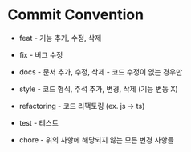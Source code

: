 # Commit Convention

- feat - 기능 추가, 수정, 삭제
  
- fix - 버그 수정
  
- docs - 문서 추가, 수정, 삭제 - 코드 수정이 없는 경우만

- style - 코드 형식, 주석 추가, 변경, 삭제 (기능 변동 X)

- refactoring - 코드 리팩토링 (ex. js → ts)

- test - 테스트

- chore - 위의 사항에 해당되지 않는 모든 변경 사항들
